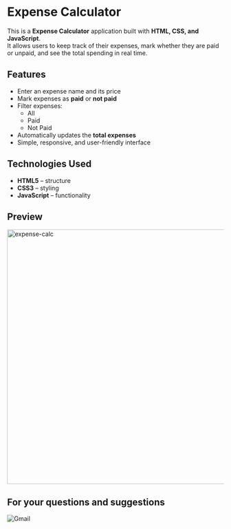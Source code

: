 # Expense Calculator 

This is a **Expense Calculator** application built with **HTML, CSS, and JavaScript**.  
It allows users to keep track of their expenses, mark whether they are paid or unpaid, and see the total spending in real time.

##  Features
- Enter an expense name and its price
- Mark expenses as **paid** or **not paid**
- Filter expenses:
  - All
  - Paid
  - Not Paid
- Automatically updates the **total expenses**
- Simple, responsive, and user-friendly interface

##  Technologies Used
- **HTML5** – structure
- **CSS3** – styling
- **JavaScript** – functionality

## Preview 
<img width="1045" height="592" alt="expense-calc" src="https://github.com/user-attachments/assets/1041f14b-5c38-4df5-9e7a-d2722adbacf2" />

## For your questions and suggestions
<a href="mailto:mehmet.polat2035@gmail.com" target="_blank" style="text-decoration: none;">
    <img src="https://img.shields.io/badge/Gmail-D14836.svg?style=for-the-badge&logo=Gmail&logoColor=white" alt="Gmail">
</a>

